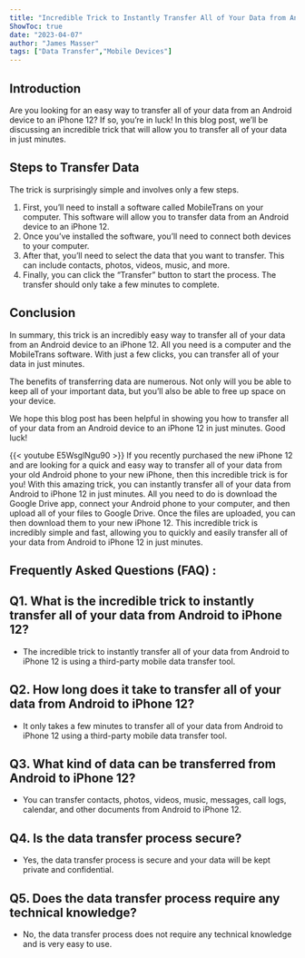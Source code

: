 ```yaml
---
title: "Incredible Trick to Instantly Transfer All of Your Data from Android to iPhone 12 in Just Minutes!"
ShowToc: true 
date: "2023-04-07"
author: "James Masser" 
tags: ["Data Transfer","Mobile Devices"]
---
```

## Introduction
Are you looking for an easy way to transfer all of your data from an Android device to an iPhone 12? If so, you’re in luck! In this blog post, we’ll be discussing an incredible trick that will allow you to transfer all of your data in just minutes. 

## Steps to Transfer Data
The trick is surprisingly simple and involves only a few steps. 

1. First, you’ll need to install a software called MobileTrans on your computer. This software will allow you to transfer data from an Android device to an iPhone 12. 
2. Once you’ve installed the software, you’ll need to connect both devices to your computer. 
3. After that, you’ll need to select the data that you want to transfer. This can include contacts, photos, videos, music, and more. 
4. Finally, you can click the “Transfer” button to start the process. The transfer should only take a few minutes to complete. 

## Conclusion
In summary, this trick is an incredibly easy way to transfer all of your data from an Android device to an iPhone 12. All you need is a computer and the MobileTrans software. With just a few clicks, you can transfer all of your data in just minutes. 

The benefits of transferring data are numerous. Not only will you be able to keep all of your important data, but you’ll also be able to free up space on your device. 

We hope this blog post has been helpful in showing you how to transfer all of your data from an Android device to an iPhone 12 in just minutes. Good luck!

{{< youtube E5WsglNgu90 >}} 
If you recently purchased the new iPhone 12 and are looking for a quick and easy way to transfer all of your data from your old Android phone to your new iPhone, then this incredible trick is for you! With this amazing trick, you can instantly transfer all of your data from Android to iPhone 12 in just minutes. All you need to do is download the Google Drive app, connect your Android phone to your computer, and then upload all of your files to Google Drive. Once the files are uploaded, you can then download them to your new iPhone 12. This incredible trick is incredibly simple and fast, allowing you to quickly and easily transfer all of your data from Android to iPhone 12 in just minutes.

## Frequently Asked Questions (FAQ) :
## Q1. What is the incredible trick to instantly transfer all of your data from Android to iPhone 12?
- The incredible trick to instantly transfer all of your data from Android to iPhone 12 is using a third-party mobile data transfer tool.

## Q2. How long does it take to transfer all of your data from Android to iPhone 12?
- It only takes a few minutes to transfer all of your data from Android to iPhone 12 using a third-party mobile data transfer tool.

## Q3. What kind of data can be transferred from Android to iPhone 12?
- You can transfer contacts, photos, videos, music, messages, call logs, calendar, and other documents from Android to iPhone 12.

## Q4. Is the data transfer process secure?
- Yes, the data transfer process is secure and your data will be kept private and confidential.

## Q5. Does the data transfer process require any technical knowledge?
- No, the data transfer process does not require any technical knowledge and is very easy to use.


